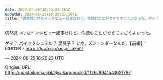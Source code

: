 ```yaml
---
date: 2024-06-25T18:20:23.164Z
updated: 2024-06-25T18:20:23.164Z
title: "偶然見つけたインタビュー記事だけど、今読むことができてすごくよかった。ゲイ？ バ[...]"
---
```


<p>偶然見つけたインタビュー記事だけど、今読むことができてすごくよかった。</p><p>ゲイ？ バイセクシュアル？ 腐男子？ いや、Xジェンダーなんだ。【前編】｜LGBTER - <a href="https://lgbter.jp/seigo_takai1/" target="_blank" rel="nofollow noopener" translate="no"><span class="invisible">https://</span><span class="">lgbter.jp/seigo_takai1/</span><span class="invisible"></span></a></p>

&mdash; 2024-06-25 18:20:23 UTC

Original URL: https://mastodon.social/@sakuramochi0/112678641543621786
